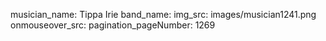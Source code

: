 musician_name: Tippa Irie
band_name: 
img_src: images/musician1241.png
onmouseover_src: 
pagination_pageNumber: 1269